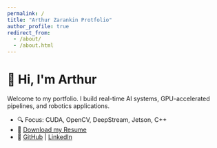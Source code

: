 ```yaml
---
permalink: /
title: "Arthur Zarankin Protfolio"
author_profile: true
redirect_from: 
  - /about/
  - /about.html
---
```


# 👋 Hi, I'm Arthur

Welcome to my portfolio. I build real-time AI systems, GPU-accelerated pipelines, and robotics applications.

- 🔍 Focus: CUDA, OpenCV, DeepStream, Jetson, C++
- 📄 [Download my Resume](assets/docs/Arthur_Zarankin_Resume.pdf)
- 🔗 [GitHub](https://github.com/azarankin) | [LinkedIn](https://linkedin.com/in/arthurzarankin)
